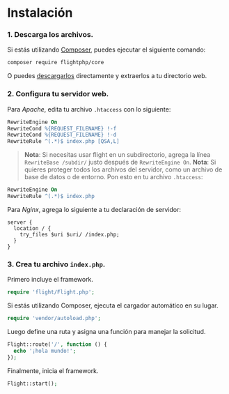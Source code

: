 # Instalación

### 1. Descarga los archivos.

Si estás utilizando [Composer](https://getcomposer.org), puedes ejecutar el siguiente
comando:

```bash
composer require flightphp/core
```

O puedes [descargarlos](https://github.com/flightphp/core/archive/master.zip)
directamente y extraerlos a tu directorio web.

### 2. Configura tu servidor web.

Para *Apache*, edita tu archivo `.htaccess` con lo siguiente:

```apache
RewriteEngine On
RewriteCond %{REQUEST_FILENAME} !-f
RewriteCond %{REQUEST_FILENAME} !-d
RewriteRule ^(.*)$ index.php [QSA,L]
```

> **Nota**: Si necesitas usar flight en un subdirectorio, agrega la línea
> `RewriteBase /subdir/` justo después de `RewriteEngine On`.
> **Nota**: Si quieres proteger todos los archivos del servidor, como un archivo de base de datos o de entorno.
> Pon esto en tu archivo `.htaccess`:

```apache
RewriteEngine On
RewriteRule ^(.*)$ index.php
```

Para *Nginx*, agrega lo siguiente a tu declaración de servidor:

```nginx
server {
  location / {
    try_files $uri $uri/ /index.php;
  }
}
```

### 3. Crea tu archivo `index.php`.

Primero incluye el framework.

```php
require 'flight/Flight.php';
```

Si estás utilizando Composer, ejecuta el cargador automático en su lugar.

```php
require 'vendor/autoload.php';
```

Luego define una ruta y asigna una función para manejar la solicitud.

```php
Flight::route('/', function () {
  echo '¡hola mundo!';
});
```

Finalmente, inicia el framework.

```php
Flight::start();
```